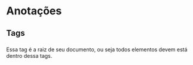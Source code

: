 # Anotações

## Tags
### <html>
Essa tag é a raiz de seu documento, ou seja todos elementos devem está dentro dessa tags. 

